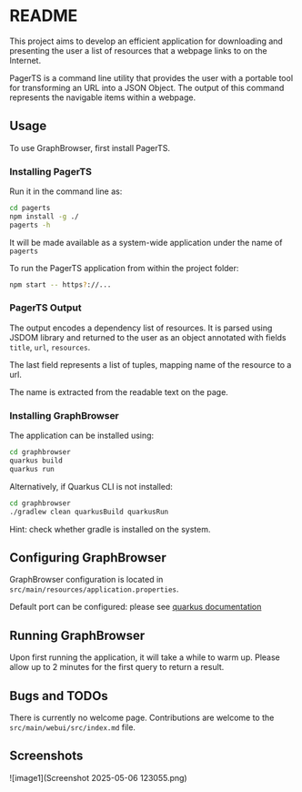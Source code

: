 # README

This project aims to develop an efficient application for downloading and presenting the user a list of resources that a webpage links to on the Internet.

PagerTS is a command line utility that provides the user with a portable tool for transforming an URL into a JSON Object. The output of this command represents the navigable items within a webpage.

## Usage

To use GraphBrowser, first install PagerTS. 

### Installing PagerTS

Run it in the command line as:

```bash
cd pagerts
npm install -g ./
pagerts -h
```

It will be made available as a system-wide application under the name of `pagerts`

To run the PagerTS application from within the project folder:

```bash
npm start -- https?://...
```

### PagerTS Output

The output encodes a dependency list of resources. It is parsed using JSDOM library and returned to the user as an object annotated with fields `title`, `url`, `resources`.

The last field represents a list of tuples, mapping name of the resource to a url.

The name is extracted from the readable text on the page.

### Installing GraphBrowser

The application can be installed using:

```bash
cd graphbrowser
quarkus build
quarkus run
```

Alternatively, if Quarkus CLI is not installed:

```bash
cd graphbrowser
./gradlew clean quarkusBuild quarkusRun
```

Hint: check whether gradle is installed on the system.

## Configuring GraphBrowser

GraphBrowser configuration is located in `src/main/resources/application.properties`.

Default port can be configured: please see [quarkus documentation](https://quarkus.io/guides/http-reference)

## Running GraphBrowser

Upon first running the application, it will take a while to warm up. Please allow up to 2 minutes for the first query to return a result.

## Bugs and TODOs

There is currently no welcome page. Contributions are welcome to the `src/main/webui/src/index.md` file.

## Screenshots

![image1](Screenshot 2025-05-06 123055.png)


